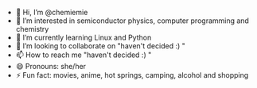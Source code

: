 - 👋 Hi, I’m @chemiemie
- 👀 I’m interested in semiconductor physics, computer programming and chemistry
- 🌱 I’m currently learning Linux and Python
- 💞️ I’m looking to collaborate on "haven't decided :) "
- 📫 How to reach me "haven't decided :) "
- 😄 Pronouns: she/her
- ⚡ Fun fact: movies, anime, hot springs, camping, alcohol and shopping

<!---
chemiemie/chemiemie is a ✨ special ✨ repository because its `README.md` (this file) appears on your GitHub profile.
You can click the Preview link to take a look at your changes.
--->
